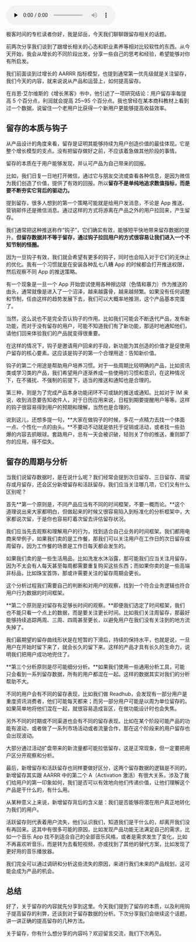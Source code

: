 <audio id="audio" title="16 | 当钩子靠不住时，如何提高用户留存？（上）" controls="" preload="none"><source id="mp3" src="https://static001.geekbang.org/resource/audio/e3/9d/e384a29d59a4739a7315c026a042009d.mp3"></audio>

极客时间的专栏读者你好，我是邱岳，今天我们聊聊跟留存相关的话题。

前两次分享我们谈到了跟增长相关的心态和职业素养等相对比较软性的东西。从今天开始，我会从增长的不同阶段出发，分享一些自己的思考和经验，希望能够对你有所启发。

我们前面谈到过增长的 AARRR 指标模型，也提到通常第一优先级就是关注留存，我们今天的内容，就来说说从产品和运营上，如何提高留存。

在肖恩·艾尔维斯的《增长黑客》书中，他引述了一项研究结论：用户留存率每提高 5 个百分点，利润就会提高 25~95 个百分点。我也曾经在某本商科教材上看到过一个数据，说留住一个老用户比获得一个新用户更能够提高收益效率。

## 留存的本质与钩子

从产品设计的角度来看，留存是证明其能够持续为用户创造价值的最佳体现。它是整个增长模型的支点。没有把留存做好之前，不应该着急做其他阶段的事情。

留存的本质在于用户能够发现，并认可产品为自己带来的回报。

比如，我们日复一日地打开微信，通过它与朋友交流或查看各种信息，是因为微信为我们创造了价值，提供了有效的回报。所以**留存不是单纯地追求数值指标，而是要不断夯实它背后的驱动力。**

提到留存，很多人想到的第一个策略可能就是给用户发消息，不论是 App 推送、营销邮件还是微信消息。通过这样的方式将游离在产品之外的用户拉回来，产生留存。

我们通常把这种推送称作“钩子”，它们确实有效，能够短平快地带来留存数据的提升。**但留存数据并不等于留存，通过钩子拉回用户的方式很容易让我们进入一个不知节制的怪圈。**

因为一旦钩子有效，我们就会希望有更多的钩子，同时也会陷入对于它们的无休止的优化。我有一个习惯就是在安装各种乱七八糟 App 的时候都会打开推送权限，然后观察不同 App 的推送策略。

有一个现象是一旦一个 App 开始尝试使用各种擦边球（色情和暴力）作为推送的由头，通常就像是进入了一个沼泽，越来越露骨，越来越频繁。如果没有任何调整和节制，任由这样的趋势发展下去，我们可以大概率地推测，这个产品基本完蛋了。

当然，这么说也不是完全否认钩子的作用。比如我们可能会不断迭代产品，发布新功能，而对于没有留存的用户，可能不知道我们有了新功能，那适时地通知他们，请他们回来体验我们的产品就变得很重要。

在这样的情况下，钩子是邀请用户回来的手段，新功能为其创造的价值才是促使用户留存的核心要素。这应该是钩子的第一个合理用途：告知新价值。

钩子的第二个用途是帮助用户培养习惯。对于一些周期比较明确的产品，比如资讯类或学习类的产品，我们希望用户逐渐养成一些使用的习惯和意识，在这种情况下，在不骚扰、不强制的前提下，适当的推送和通知也是合理的。

第三种，则是为了完成产品本身功能闭环不可或缺的推送或通知。比如对于 IM 来说，收到消息要告知收件人，对于日历应用来说，日程到期要提醒用户等等。这样的钩子很容易得到用户的预期和理解，当然也是合理的。

说到这儿，还想多提一句，**大家在做钩子的时候，多花一点精力去找一个体面一点、个性化一点的由头。**不要动不动就是依托于促销或活动，或者找一些劲爆的内容去抓眼球。套路用户，总有一天会被识破，轻则关了你的推送，重则卸了你的应用，得不偿失。

## 留存的周期与分析

当我们说留存数据时，是在说什么呢？我们经常会提到次日留存、三日留存、周留存或月留存，还会区分新增留存和活跃留存。我们应当关注哪几项，它们又有什么区别呢？

首先**第一个原则是，不同产品应当有不同的时间框架，不要一概而论。**这个道理说出来大家都明白，但做起来的时候又很容易陷入到标准化的分析框架中，大家都说次留，于是你也容易盯着次留去评估留存状况。

我们应当先去观察和理解用户的行为，找到适合自己业务的时间框架。我们都用电商来举例子，如果我们卖的是工作餐，那我们可以关注用户在工作日的次日留存或周留存，因为工作餐的场景是工作日每天都会发生的。

如果我们卖的是一些生活用品，比如洗发水沐浴露，那可能我们应当关注月留存，因为不太会有人每天甚至每周都需要重复购买这些东西；而如果你卖的是一些高端非标品，比如珠宝首饰，那或许需要关注的留存周期会更长。

这个分析过程我们需要自己的判断和对用户的观察，找到一个符合业务逻辑也符合用户行为数据的时间框架。

**第二个原则是对留存有足够长时间的观察。**即便我们选定了时间框架，我们也不能只看一个点上的数据，而是要关注更长时间。比如我们关注周留存，那最好能够持续追踪两周、三周、四周甚至更长，以避免用户在我们没有关注到的地方流失掉了。

我们最期望的留存曲线形状是在短暂的下滑后，持续的保持水平，也就是说，一旦用户在开始时留下来了，就会长久的留下来。这样的产品才具有长久的生命力，说明我们把用户成功地兜住了。

**第三个分析原则是尽可能细分分析。**如果我们使用一些通用分析工具，可能只会看到一系列留存数据，所有的用户都混在一起。这样的数据其实对我们的分析帮助不大。

不同的用户会有不同的留存表现，比如我们做 Readhub，会发现有一部分用户是重度资讯消费者，他们可能每天都来；而另一部分用户可能是以周为单位留存的。如果简单地将他们混在一起，就很容易造成盲区，在做功能设计时也会失焦。

另外不同的时期或不同渠道也会有不同的留存表现。比如在某个阶段可能产品的功能有波动，或者做了一系列市场活动或者流量合作，那在这个阶段来的用户留存也会出现波动。

大部分通过活动扩盘带来的新流量都可能拉低留存，这是正常现象，但一定要把用户区分开观察和分析。

最后，新增留存和活跃留存也同样要做好区分，这两个留存数据的逻辑是不同的，新增留存其实跟 AARRR 中的第二个 A（Activation 激活）有很大关系，涉及了我们给用户的第一印象如何，我们是否可以有效地向他们传递价值，让他们理解这个产品是干什么的，有什么用。

从某种意义上来说，新增留存背后的含义是：我们是否能够将潜在用户真正地转化为我们的用户。

活跃留存则代表着用户流失，他们认识我们，知道我们是干什么的，却离开我们没有再回来。这其中有很多可能的原因，比如发现产品功能无法满足自己的需求，比如一个音乐 App 找不到适合自己的全部音乐风格，或者是需求发生了变化，比如不再喜欢听音乐，而是转为去看短视频，亦或找到了其他的替代方案，比如发现了更好用的音乐播放器。

我们完全可以通过调研和分析这些流失的原因，来进行我们未来的产品规划，这可能会成为产品的机会。

## 总结

好了，关于留存的内容就先分享到这里。今天我们提到了留存的本质，以及利用钩子提高留存的利弊，还谈到对于留存数据的分析。下次分享我们会继续这个话题，讲一讲正确的提高留存的几种方法。

关于留存，你有什么想分享的内容吗？欢迎留言交流，我们下次再见。


